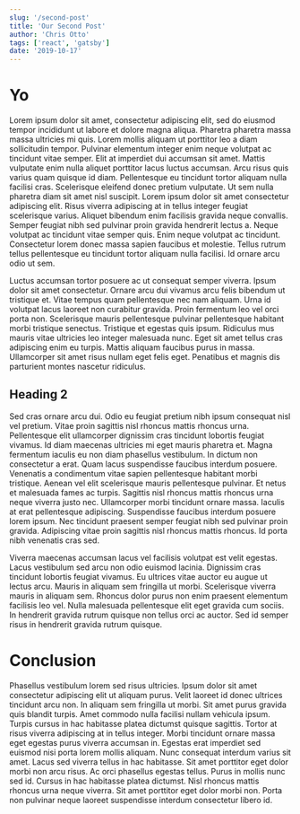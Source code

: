 ```yaml
---
slug: '/second-post'
title: 'Our Second Post'
author: 'Chris Otto'
tags: ['react', 'gatsby']
date: '2019-10-17'
---
```


# Yo

Lorem ipsum dolor sit amet, consectetur adipiscing elit, sed do eiusmod tempor incididunt ut labore et dolore magna aliqua. Pharetra pharetra massa massa ultricies mi quis. Lorem mollis aliquam ut porttitor leo a diam sollicitudin tempor. Pulvinar elementum integer enim neque volutpat ac tincidunt vitae semper. Elit at imperdiet dui accumsan sit amet. Mattis vulputate enim nulla aliquet porttitor lacus luctus accumsan. Arcu risus quis varius quam quisque id diam. Pellentesque eu tincidunt tortor aliquam nulla facilisi cras. Scelerisque eleifend donec pretium vulputate. Ut sem nulla pharetra diam sit amet nisl suscipit. Lorem ipsum dolor sit amet consectetur adipiscing elit. Risus viverra adipiscing at in tellus integer feugiat scelerisque varius. Aliquet bibendum enim facilisis gravida neque convallis. Semper feugiat nibh sed pulvinar proin gravida hendrerit lectus a. Neque volutpat ac tincidunt vitae semper quis. Enim neque volutpat ac tincidunt. Consectetur lorem donec massa sapien faucibus et molestie. Tellus rutrum tellus pellentesque eu tincidunt tortor aliquam nulla facilisi. Id ornare arcu odio ut sem.

Luctus accumsan tortor posuere ac ut consequat semper viverra. Ipsum dolor sit amet consectetur. Ornare arcu dui vivamus arcu felis bibendum ut tristique et. Vitae tempus quam pellentesque nec nam aliquam. Urna id volutpat lacus laoreet non curabitur gravida. Proin fermentum leo vel orci porta non. Scelerisque mauris pellentesque pulvinar pellentesque habitant morbi tristique senectus. Tristique et egestas quis ipsum. Ridiculus mus mauris vitae ultricies leo integer malesuada nunc. Eget sit amet tellus cras adipiscing enim eu turpis. Mattis aliquam faucibus purus in massa. Ullamcorper sit amet risus nullam eget felis eget. Penatibus et magnis dis parturient montes nascetur ridiculus.

## Heading 2

Sed cras ornare arcu dui. Odio eu feugiat pretium nibh ipsum consequat nisl vel pretium. Vitae proin sagittis nisl rhoncus mattis rhoncus urna. Pellentesque elit ullamcorper dignissim cras tincidunt lobortis feugiat vivamus. Id diam maecenas ultricies mi eget mauris pharetra et. Magna fermentum iaculis eu non diam phasellus vestibulum. In dictum non consectetur a erat. Quam lacus suspendisse faucibus interdum posuere. Venenatis a condimentum vitae sapien pellentesque habitant morbi tristique. Aenean vel elit scelerisque mauris pellentesque pulvinar. Et netus et malesuada fames ac turpis. Sagittis nisl rhoncus mattis rhoncus urna neque viverra justo nec. Ullamcorper morbi tincidunt ornare massa. Iaculis at erat pellentesque adipiscing. Suspendisse faucibus interdum posuere lorem ipsum. Nec tincidunt praesent semper feugiat nibh sed pulvinar proin gravida. Adipiscing vitae proin sagittis nisl rhoncus mattis rhoncus. Id porta nibh venenatis cras sed.

Viverra maecenas accumsan lacus vel facilisis volutpat est velit egestas. Lacus vestibulum sed arcu non odio euismod lacinia. Dignissim cras tincidunt lobortis feugiat vivamus. Eu ultrices vitae auctor eu augue ut lectus arcu. Mauris in aliquam sem fringilla ut morbi. Scelerisque viverra mauris in aliquam sem. Rhoncus dolor purus non enim praesent elementum facilisis leo vel. Nulla malesuada pellentesque elit eget gravida cum sociis. In hendrerit gravida rutrum quisque non tellus orci ac auctor. Sed id semper risus in hendrerit gravida rutrum quisque.

# Conclusion

Phasellus vestibulum lorem sed risus ultricies. Ipsum dolor sit amet consectetur adipiscing elit ut aliquam purus. Velit laoreet id donec ultrices tincidunt arcu non. In aliquam sem fringilla ut morbi. Sit amet purus gravida quis blandit turpis. Amet commodo nulla facilisi nullam vehicula ipsum. Turpis cursus in hac habitasse platea dictumst quisque sagittis. Tortor at risus viverra adipiscing at in tellus integer. Morbi tincidunt ornare massa eget egestas purus viverra accumsan in. Egestas erat imperdiet sed euismod nisi porta lorem mollis aliquam. Nunc consequat interdum varius sit amet. Lacus sed viverra tellus in hac habitasse. Sit amet porttitor eget dolor morbi non arcu risus. Ac orci phasellus egestas tellus. Purus in mollis nunc sed id. Cursus in hac habitasse platea dictumst. Nisl rhoncus mattis rhoncus urna neque viverra. Sit amet porttitor eget dolor morbi non. Porta non pulvinar neque laoreet suspendisse interdum consectetur libero id.
